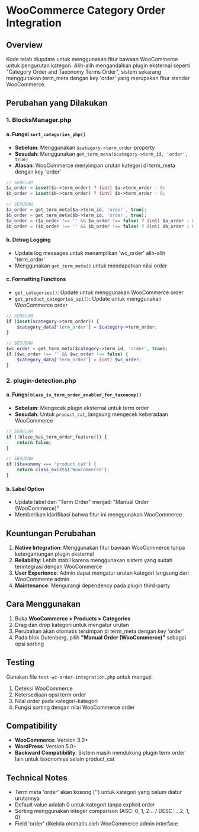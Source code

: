 # WooCommerce Category Order Integration

## Overview

Kode telah diupdate untuk menggunakan fitur bawaan WooCommerce untuk pengurutan kategori. Alih-alih mengandalkan plugin eksternal seperti "Category Order and Taxonomy Terms Order", sistem sekarang menggunakan term_meta dengan key 'order' yang merupakan fitur standar WooCommerce.

## Perubahan yang Dilakukan

### 1. BlocksManager.php

#### a. Fungsi `sort_categories_php()`

- **Sebelum**: Menggunakan `$category->term_order` property
- **Sesudah**: Menggunakan `get_term_meta($category->term_id, 'order', true)`
- **Alasan**: WooCommerce menyimpan urutan kategori di term_meta dengan key 'order'

```php
// SEBELUM
$a_order = isset($a->term_order) ? (int) $a->term_order : 0;
$b_order = isset($b->term_order) ? (int) $b->term_order : 0;

// SESUDAH
$a_order = get_term_meta($a->term_id, 'order', true);
$b_order = get_term_meta($b->term_id, 'order', true);
$a_order = ($a_order !== '' && $a_order !== false) ? (int) $a_order : 0;
$b_order = ($b_order !== '' && $b_order !== false) ? (int) $b_order : 0;
```

#### b. Debug Logging

- Update log messages untuk menampilkan 'wc_order' alih-alih 'term_order'
- Menggunakan `get_term_meta()` untuk mendapatkan nilai order

#### c. Formatting Functions

- `get_categories()`: Update untuk menggunakan WooCommerce order
- `get_product_categories_api()`: Update untuk menggunakan WooCommerce order

```php
// SEBELUM
if (isset($category->term_order)) {
    $category_data['term_order'] = $category->term_order;
}

// SESUDAH
$wc_order = get_term_meta($category->term_id, 'order', true);
if ($wc_order !== '' && $wc_order !== false) {
    $category_data['term_order'] = (int) $wc_order;
}
```

### 2. plugin-detection.php

#### a. Fungsi `blaze_is_term_order_enabled_for_taxonomy()`

- **Sebelum**: Mengecek plugin eksternal untuk term order
- **Sesudah**: Untuk `product_cat`, langsung mengecek keberadaan WooCommerce

```php
// SEBELUM
if (!blaze_has_term_order_feature()) {
    return false;
}

// SESUDAH
if ($taxonomy === 'product_cat') {
    return class_exists('WooCommerce');
}
```

#### b. Label Option

- Update label dari "Term Order" menjadi "Manual Order (WooCommerce)"
- Memberikan klarifikasi bahwa fitur ini menggunakan WooCommerce

## Keuntungan Perubahan

1. **Native Integration**: Menggunakan fitur bawaan WooCommerce tanpa ketergantungan plugin eksternal
2. **Reliability**: Lebih stabil karena menggunakan sistem yang sudah terintegrasi dengan WooCommerce
3. **User Experience**: Admin dapat mengatur urutan kategori langsung dari WooCommerce admin
4. **Maintenance**: Mengurangi dependency pada plugin third-party

## Cara Menggunakan

1. Buka **WooCommerce > Products > Categories**
2. Drag dan drop kategori untuk mengatur urutan
3. Perubahan akan otomatis tersimpan di term_meta dengan key 'order'
4. Pada blok Gutenberg, pilih **"Manual Order (WooCommerce)"** sebagai opsi sorting

## Testing

Gunakan file `test-wc-order-integration.php` untuk menguji:

1. Deteksi WooCommerce
2. Ketersediaan opsi term order
3. Nilai order pada kategori-kategori
4. Fungsi sorting dengan nilai WooCommerce order

## Compatibility

- **WooCommerce**: Version 3.0+
- **WordPress**: Version 5.0+
- **Backward Compatibility**: Sistem masih mendukung plugin term order lain untuk taxonomies selain product_cat

## Technical Notes

- Term meta 'order' akan kosong ('') untuk kategori yang belum diatur urutannya
- Default value adalah 0 untuk kategori tanpa explicit order
- Sorting menggunakan integer comparison (ASC: 0, 1, 2... / DESC: ...2, 1, 0)
- Field 'order' dikelola otomatis oleh WooCommerce admin interface
